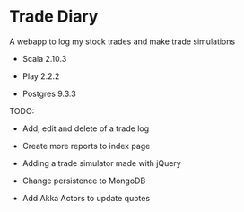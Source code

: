 Trade Diary
===========

A webapp to log my stock trades and make trade simulations

* Scala 2.10.3

* Play 2.2.2

* Postgres 9.3.3

TODO:

* Add, edit and delete of a trade log

* Create more reports to index page

* Adding a trade simulator made with jQuery

* Change persistence to MongoDB 

* Add Akka Actors to update quotes 
